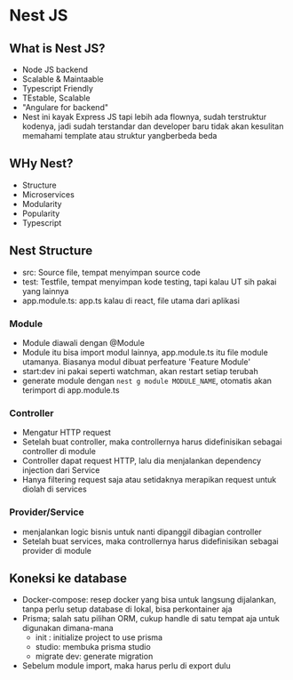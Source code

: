 # Nest JS
## What is Nest JS?
- Node JS backend
- Scalable & Maintaable
- Typescript Friendly
- TEstable, Scalable
- "Angulare for backend"
- Nest ini kayak Express JS tapi lebih ada flownya, sudah terstruktur kodenya, jadi sudah terstandar dan developer baru tidak akan kesulitan memahami template atau struktur yangberbeda beda 

## WHy Nest?
- Structure
- Microservices
- Modularity
- Popularity
- Typescript


## Nest Structure
- src: Source file, tempat menyimpan source code 
- test: Testfile, tempat menyimpan kode testing, tapi kalau UT sih pakai yang lainnya
- app.module.ts: app.ts kalau di react, file utama dari aplikasi

### Module 
- Module diawali dengan @Module
- Module itu bisa import modul lainnya, app.module.ts itu file module utamanya. Biasanya modul dibuat perfeature 'Feature Module'
- start:dev ini pakai seperti watchman, akan restart setiap terubah
- generate module dengan `nest g module MODULE_NAME`, otomatis akan terimport di app.module.ts


### Controller
- Mengatur HTTP request
- Setelah buat controller, maka controllernya harus didefinisikan sebagai controller di module
- Controller dapat request HTTP, lalu dia menjalankan dependency injection dari Service
- Hanya filtering request saja atau setidaknya merapikan request untuk diolah di services

### Provider/Service
- menjalankan logic bisnis untuk nanti dipanggil dibagian controller
- Setelah buat services, maka controllernya harus didefinisikan sebagai provider di module

## Koneksi ke database
- Docker-compose: resep docker yang bisa untuk langsung dijalankan, tanpa perlu setup database di lokal, bisa perkontainer aja 
- Prisma; salah satu pilihan ORM, cukup handle di satu tempat aja untuk digunakan dimana-mana
  - init : initialize project to use prisma
  - studio: membuka prisma studio
  - migrate dev: generate migration 
- Sebelum module import, maka harus perlu di export dulu